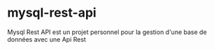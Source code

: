 # mysql-rest-api
Mysql Rest API est un projet personnel pour la gestion d'une base de données avec une Api Rest
